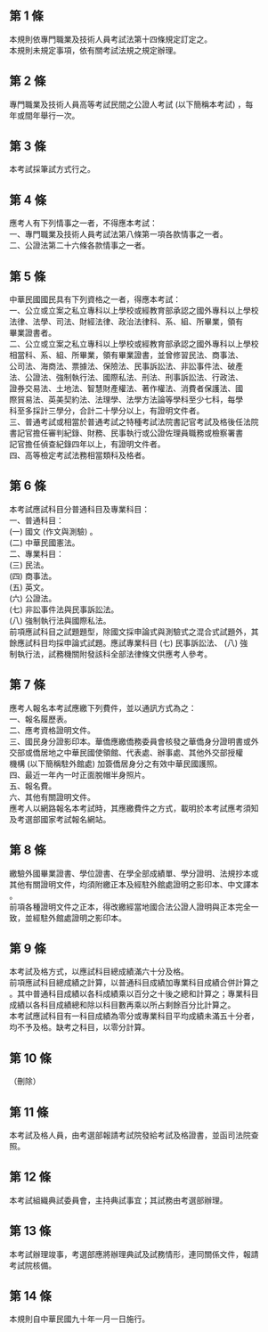 第 1 條
-------
本規則依專門職業及技術人員考試法第十四條規定訂定之。            
本規則未規定事項，依有關考試法規之規定辦理。

第 2 條
-------
專門職業及技術人員高等考試民間之公證人考試 (以下簡稱本考試) ，每  
年或間年舉行一次。

第 3 條
-------
本考試採筆試方式行之。

第 4 條
-------
應考人有下列情事之一者，不得應本考試：  
一、專門職業及技術人員考試法第八條第一項各款情事之一者。  
二、公證法第二十六條各款情事之一者。

第 5 條
-------
中華民國國民具有下列資格之一者，得應本考試：  
一、公立或立案之私立專科以上學校或經教育部承認之國外專科以上學校  
    法律、法學、司法、財經法律、政治法律科、系、組、所畢業，領有  
    畢業證書者。  
二、公立或立案之私立專科以上學校或經教育部承認之國外專科以上學校  
    相當科、系、組、所畢業，領有畢業證書，並曾修習民法、商事法、  
    公司法、海商法、票據法、保險法、民事訴訟法、非訟事件法、破產  
    法、公證法、強制執行法、國際私法、刑法、刑事訴訟法、行政法、  
    證券交易法、土地法、智慧財產權法、著作權法、消費者保護法、國  
    際貿易法、英美契約法、法理學、法學方法論等學科至少七科，每學  
    科至多採計三學分，合計二十學分以上，有證明文件者。  
三、普通考試或相當於普通考試之特種考試法院書記官考試及格後任法院  
    書記官擔任審判紀錄、財務、民事執行或公證佐理員職務或檢察署書  
    記官擔任偵查紀錄四年以上，有證明文件者。  
四、高等檢定考試法務相當類科及格者。

第 6 條
-------
本考試應試科目分普通科目及專業科目：  
一、普通科目：   
 (一) 國文 (作文與測驗) 。  
 (二) 中華民國憲法。  
二、專業科目：   
 (三) 民法。  
 (四) 商事法。  
 (五) 英文。  
 (六) 公證法。  
 (七) 非訟事件法與民事訴訟法。  
 (八) 強制執行法與國際私法。  
前項應試科目之試題題型，除國文採申論式與測驗式之混合式試題外，其  
餘應試科目均採申論式試題。應試專業科目 (七) 民事訴訟法、 (八) 強  
制執行法，試務機關附發該科全部法律條文供應考人參考。

第 7 條
-------
應考人報名本考試應繳下列費件，並以通訊方式為之：  
一、報名履歷表。   
二、應考資格證明文件。   
三、國民身分證影印本。華僑應繳僑務委員會核發之華僑身分證明書或外  
    交部或僑居地之中華民國使領館、代表處、辦事處、其他外交部授權  
    機構 (以下簡稱駐外館處) 加簽僑居身分之有效中華民國護照。  
四、最近一年內一吋正面脫帽半身照片。   
五、報名費。   
六、其他有關證明文件。   
應考人以網路報名本考試時，其應繳費件之方式，載明於本考試應考須知  
及考選部國家考試報名網站。

第 8 條
-------
繳驗外國畢業證書、學位證書、在學全部成績單、學分證明、法規抄本或  
其他有關證明文件，均須附繳正本及經駐外館處證明之影印本、中文譯本  
。  
前項各種證明文件之正本，得改繳經當地國合法公證人證明與正本完全一  
致，並經駐外館處證明之影印本。

第 9 條
-------
本考試及格方式，以應試科目總成績滿六十分及格。  
前項應試科目總成績之計算，以普通科目成績加專業科目成績合併計算之  
。其中普通科目成績以各科成績乘以百分之十後之總和計算之；專業科目  
成績以各科目成績總和除以科目數再乘以所占剩餘百分比計算之。  
本考試應試科目有一科目成績為零分或專業科目平均成績未滿五十分者，  
均不予及格。缺考之科目，以零分計算。

第 10 條
--------
（刪除）

第 11 條
--------
本考試及格人員，由考選部報請考試院發給考試及格證書，並函司法院查  
照。

第 12 條
--------
本考試組織典試委員會，主持典試事宜；其試務由考選部辦理。

第 13 條
--------
本考試辦理竣事，考選部應將辦理典試及試務情形，連同關係文件，報請  
考試院核備。

第 14 條
--------
本規則自中華民國九十年一月一日施行。

